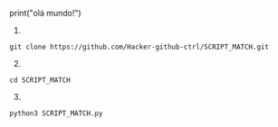 print("olá mundo!")


1.
```
git clone https://github.com/Hacker-github-ctrl/SCRIPT_MATCH.git
```
2.
```
cd SCRIPT_MATCH
```
3.
```
python3 SCRIPT_MATCH.py
```
